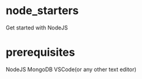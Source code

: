 # node_starters
Get started with NodeJS

# prerequisites
NodeJS
MongoDB
VSCode(or any other text editor)


